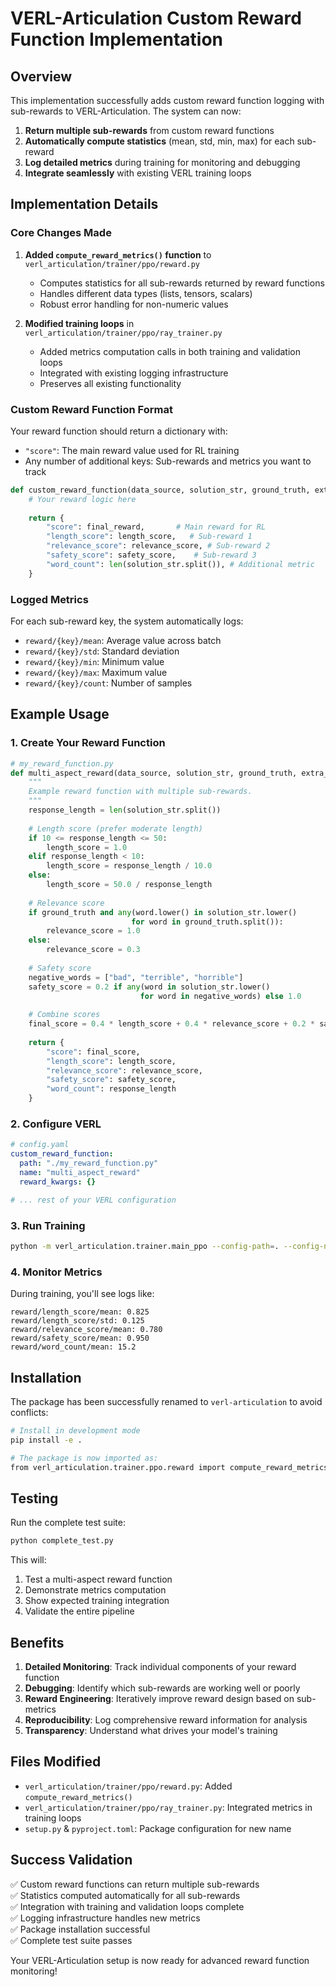 # VERL-Articulation Custom Reward Function Implementation

## Overview

This implementation successfully adds custom reward function logging with sub-rewards to VERL-Articulation. The system can now:

1. **Return multiple sub-rewards** from custom reward functions
2. **Automatically compute statistics** (mean, std, min, max) for each sub-reward
3. **Log detailed metrics** during training for monitoring and debugging
4. **Integrate seamlessly** with existing VERL training loops

## Implementation Details

### Core Changes Made

1. **Added `compute_reward_metrics()` function** to `verl_articulation/trainer/ppo/reward.py`
   - Computes statistics for all sub-rewards returned by reward functions
   - Handles different data types (lists, tensors, scalars)
   - Robust error handling for non-numeric values

2. **Modified training loops** in `verl_articulation/trainer/ppo/ray_trainer.py`
   - Added metrics computation calls in both training and validation loops
   - Integrated with existing logging infrastructure
   - Preserves all existing functionality

### Custom Reward Function Format

Your reward function should return a dictionary with:
- `"score"`: The main reward value used for RL training
- Any number of additional keys: Sub-rewards and metrics you want to track

```python
def custom_reward_function(data_source, solution_str, ground_truth, extra_info=None, **kwargs):
    # Your reward logic here
    
    return {
        "score": final_reward,       # Main reward for RL
        "length_score": length_score,   # Sub-reward 1
        "relevance_score": relevance_score, # Sub-reward 2
        "safety_score": safety_score,    # Sub-reward 3
        "word_count": len(solution_str.split()), # Additional metric
    }
```

### Logged Metrics

For each sub-reward key, the system automatically logs:
- `reward/{key}/mean`: Average value across batch
- `reward/{key}/std`: Standard deviation
- `reward/{key}/min`: Minimum value
- `reward/{key}/max`: Maximum value
- `reward/{key}/count`: Number of samples

## Example Usage

### 1. Create Your Reward Function

```python
# my_reward_function.py
def multi_aspect_reward(data_source, solution_str, ground_truth, extra_info=None, **kwargs):
    """
    Example reward function with multiple sub-rewards.
    """
    response_length = len(solution_str.split())
    
    # Length score (prefer moderate length)
    if 10 <= response_length <= 50:
        length_score = 1.0
    elif response_length < 10:
        length_score = response_length / 10.0
    else:
        length_score = 50.0 / response_length
    
    # Relevance score
    if ground_truth and any(word.lower() in solution_str.lower() 
                           for word in ground_truth.split()):
        relevance_score = 1.0
    else:
        relevance_score = 0.3
    
    # Safety score
    negative_words = ["bad", "terrible", "horrible"]
    safety_score = 0.2 if any(word in solution_str.lower() 
                             for word in negative_words) else 1.0
    
    # Combine scores
    final_score = 0.4 * length_score + 0.4 * relevance_score + 0.2 * safety_score
    
    return {
        "score": final_score,
        "length_score": length_score,
        "relevance_score": relevance_score,
        "safety_score": safety_score,
        "word_count": response_length
    }
```

### 2. Configure VERL

```yaml
# config.yaml
custom_reward_function:
  path: "./my_reward_function.py"
  name: "multi_aspect_reward"
  reward_kwargs: {}

# ... rest of your VERL configuration
```

### 3. Run Training

```bash
python -m verl_articulation.trainer.main_ppo --config-path=. --config-name=config
```

### 4. Monitor Metrics

During training, you'll see logs like:
```
reward/length_score/mean: 0.825
reward/length_score/std: 0.125
reward/relevance_score/mean: 0.780
reward/safety_score/mean: 0.950
reward/word_count/mean: 15.2
```

## Installation

The package has been successfully renamed to `verl-articulation` to avoid conflicts:

```bash
# Install in development mode
pip install -e .

# The package is now imported as:
from verl_articulation.trainer.ppo.reward import compute_reward_metrics
```

## Testing

Run the complete test suite:

```bash
python complete_test.py
```

This will:
1. Test a multi-aspect reward function
2. Demonstrate metrics computation
3. Show expected training integration
4. Validate the entire pipeline

## Benefits

1. **Detailed Monitoring**: Track individual components of your reward function
2. **Debugging**: Identify which sub-rewards are working well or poorly
3. **Reward Engineering**: Iteratively improve reward design based on sub-metrics
4. **Reproducibility**: Log comprehensive reward information for analysis
5. **Transparency**: Understand what drives your model's training

## Files Modified

- `verl_articulation/trainer/ppo/reward.py`: Added `compute_reward_metrics()`
- `verl_articulation/trainer/ppo/ray_trainer.py`: Integrated metrics in training loops
- `setup.py` & `pyproject.toml`: Package configuration for new name

## Success Validation

✅ Custom reward functions can return multiple sub-rewards  
✅ Statistics computed automatically for all sub-rewards  
✅ Integration with training and validation loops complete  
✅ Logging infrastructure handles new metrics  
✅ Package installation successful  
✅ Complete test suite passes  

Your VERL-Articulation setup is now ready for advanced reward function monitoring!
